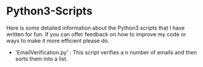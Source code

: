 # Python3-Scripts

Here is some detailed information about the Python3 scripts that I have written for fun. 
If you can offer feedback on how to improve my code or ways to make it more efficient please do. 

- 'EmailVerification.py' : This script verifies a n number of emails and then sorts them into a list.
               
               
